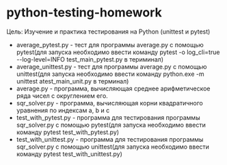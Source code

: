 # python-testing-homework
Цель: Изучение и практика тестирования на Python (unittest и pytest)

- average_pytest.py - тест для программы average.py с помощью pytest(для запуска необходимо ввести команду pytest -o log_cli=true --log-level=INFO test_main_pytest.py в териминал)
- average_unittest.py - тест для программы average.py с помощью unittest(для запуска необходимо ввести команду python.exe -m unittest atest_main_unit.py в терминал)
- average.py - программа, вычисляющая среднее арифметическое ряда чисел с округлением его.
- sqr_solver.py - программа, вычисляющая корни квадратичного уравнения по индексам a, b и c 
- test_with_pytest.py - программа для тестирования программы sqr_solver.py с помощью pytest(для запуска необходимо ввести команду pytest test_with_pytest.py)
- test_with_unittest.py - программа для тестирования программы sqr_solver.py с помощью unittest(для запуска необходимо ввести команду pytest test_with_unittest.py)